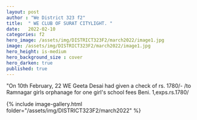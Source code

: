 ```yaml
---
layout: post
author : "We District 323 f2"
title:  " WE CLUB OF SURAT CITYLIGHT. "
date:   2022-02-10
categories: f2
hero_image: /assets/img/DISTRICT323F2/march2022/image1.jpg
image: /assets/img/DISTRICT323F2/march2022/image1.jpg
hero_height: is-medium
hero_background_size : cover
hero_darken: true
published: true
---
```


"On 10th February, 22 WE Geeta Desai had given a check of rs. 1780/- /to Ramnagar girls orphanage for one girl's school fees Beni. 1,exps.rs.1780/



{% include image-gallery.html folder="/assets/img/DISTRICT323F2/march2022" %}
